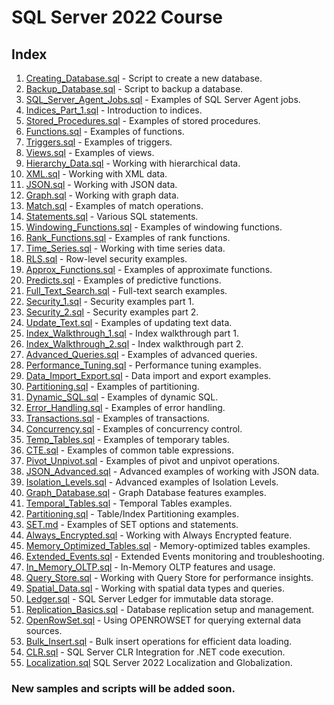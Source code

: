 # SQL Server 2022 Course


## Index

1. [Creating_Database.sql](01_Creating_Database.sql) - Script to create a new database.
2. [Backup_Database.sql](02_Backup_Database.sql) - Script to backup a database.
3. [SQL_Server_Agent_Jobs.sql](03_SQL_Server_Agent_Jobs.sql) - Examples of SQL Server Agent jobs.
4. [Indices_Part_1.sql](04_Indices_Part_1.sql) - Introduction to indices.
5. [Stored_Procedures.sql](05_Stored_Procedures.sql) - Examples of stored procedures.
6. [Functions.sql](06_Functions.sql) - Examples of functions.
7. [Triggers.sql](07_Triggers.sql) - Examples of triggers.
8. [Views.sql](08_Views.sql) - Examples of views.
9. [Hierarchy_Data.sql](09_Hierarchy_Data.sql) - Working with hierarchical data.
10. [XML.sql](10_XML.sql) - Working with XML data.
11. [JSON.sql](11_JSON.sql) - Working with JSON data.
12. [Graph.sql](12_Graph.sql) - Working with graph data.
13. [Match.sql](13_Match.sql) - Examples of match operations.
14. [Statements.sql](14_Statements.sql) - Various SQL statements.
15. [Windowing_Functions.sql](15_Windowing_Functions.sql) - Examples of windowing functions.
16. [Rank_Functions.sql](16_Rank_Functions.sql) - Examples of rank functions.
17. [Time_Series.sql](17_Time_Series.sql) - Working with time series data.
18. [RLS.sql](18_RLS.sql) - Row-level security examples.
19. [Approx_Functions.sql](19_Approx_Functions.sql) - Examples of approximate functions.
20. [Predicts.sql](20_Predicts.sql) - Examples of predictive functions.
21. [Full_Text_Search.sql](21_Full_Text_Search.sql) - Full-text search examples.
22. [Security_1.sql](22_Security_1.sql) - Security examples part 1.
23. [Security_2.sql](23_Security_2.sql) - Security examples part 2.
24. [Update_Text.sql](24_Update_Text.sql) - Examples of updating text data.
25. [Index_Walkthrough_1.sql](25_Index_Walkthrough_1.sql) - Index walkthrough part 1.
26. [Index_Walkthrough_2.sql](26_Index_Walkthrough_2.sql) - Index walkthrough part 2.
27. [Advanced_Queries.sql](27_Advanced_Queries.sql) - Examples of advanced queries.
28. [Performance_Tuning.sql](28_Performance_Tuning.sql) - Performance tuning examples.
29. [Data_Import_Export.sql](29_Data_Import_Export.sql) - Data import and export examples.
30. [Partitioning.sql](30_Partitioning.sql) - Examples of partitioning.
31. [Dynamic_SQL.sql](31_Dynamic_SQL.sql) - Examples of dynamic SQL.
32. [Error_Handling.sql](32_Error_Handling.sql) - Examples of error handling.
33. [Transactions.sql](33_Transactions.sql) - Examples of transactions.
34. [Concurrency.sql](34_Concurrency.sql) - Examples of concurrency control.
35. [Temp_Tables.sql](35_Temp_Tables.sql) - Examples of temporary tables.
36. [CTE.sql](36_CTE.sql) - Examples of common table expressions.
37. [Pivot_Unpivot.sql](37_Pivot_Unpivot.sql) - Examples of pivot and unpivot operations.
38. [JSON_Advanced.sql](38_JSON_Advanced.sql) - Advanced examples of working with JSON data.
39. [Isolation_Levels.sql](39_Isolation_Levels.sql) - Advanced examples of Isolation Levels.
40. [Graph_Database.sql](40_Graph_Database.sql) - Graph Database features examples.
41. [Temporal_Tables.sql](41_Temporal_Tables.sql) - Temporal Tables examples.
42. [Partitioning.sql](42_Partitioning.sql) - Table/Index Partitioning examples.
43. [SET.md](33_SET.md) - Examples of SET options and statements.
44. [Always_Encrypted.sql](44_Always_Encrypted.sql) - Working with Always Encrypted feature.
45. [Memory_Optimized_Tables.sql](45_Memory_Optimized_Tables.sql) - Memory-optimized tables examples.
46. [Extended_Events.sql](46_Extended_Events.sql) - Extended Events monitoring and troubleshooting.
47. [In_Memory_OLTP.sql](47_In_Memory_OLTP.sql) - In-Memory OLTP features and usage.
48. [Query_Store.sql](48_Query_Store.sql) - Working with Query Store for performance insights.
49. [Spatial_Data.sql](49_Spatial_Data.sql) - Working with spatial data types and queries.
50. [Ledger.sql](50_Ledger.sql) - SQL Server Ledger for immutable data storage.
51. [Replication_Basics.sql](51_Replication_Basics.sql) - Database replication setup and management.
52. [OpenRowSet.sql](52_OpenRowSet.sql) - Using OPENROWSET for querying external data sources.
53. [Bulk_Insert.sql](53_Bulk_Insert.sql) - Bulk insert operations for efficient data loading.
54. [CLR.sql](54_CLR.sql) - SQL Server CLR Integration for .NET code execution.
55. [Localization.sql](55_Localization.sql) SQL Server 2022 Localization and Globalization.
### New samples and scripts will be added soon.